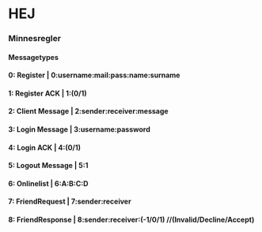 # HEJ

### Minnesregler

#### Messagetypes 
#### 0: Register        |   0:username:mail:pass:name:surname
#### 1: Register ACK    |   1:(0/1)
#### 2: Client Message  |   2:sender:receiver:message
#### 3: Login Message   |   3:username:password
#### 4: Login ACK       |   4:(0/1)
#### 5: Logout Message  |   5:1
#### 6: Onlinelist      |   6:A:B:C:D
#### 7: FriendRequest   |   7:sender:receiver
#### 8: FriendResponse  |   8:sender:receiver:(-1/0/1) //(Invalid/Decline/Accept)